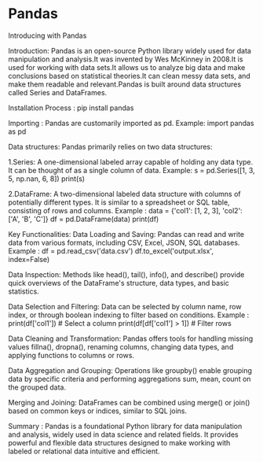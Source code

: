 # Pandas

Introducing with Pandas


Introduction:
Pandas is an open-source Python library widely used for data manipulation and analysis.It was invented by Wes McKinney in 2008.It is used for working with data sets.It allows us to analyze big data and make conclusions based on statistical theories.It can clean messy data sets, and make them readable and relevant.Pandas is built around data structures called Series and DataFrames.

Installation Process :
pip install pandas

Importing :
Pandas are customarily imported as pd. 
Example:
     import pandas as pd

Data structures:
Pandas primarily relies on two data structures:

1.Series: A one-dimensional labeled array capable of holding any data type. It can be thought of as a single column of data.
Example: 
    s = pd.Series([1, 3, 5, np.nan, 6, 8])
    print(s)

2.DataFrame: A two-dimensional labeled data structure with columns of potentially different types. It is similar to a spreadsheet or SQL table, consisting of rows and columns.
Example :
    data = {'col1': [1, 2, 3], 'col2': ['A', 'B', 'C']}
    df = pd.DataFrame(data)
    print(df)

Key Functionalities:
Data Loading and Saving:
Pandas can read and write data from various formats, including CSV, Excel, JSON, SQL databases.
Example :
    df = pd.read_csv('data.csv')
    df.to_excel('output.xlsx', index=False)

Data Inspection: 
Methods like head(), tail(), info(), and describe() provide quick overviews of the DataFrame's structure, data types, and basic statistics.

Data Selection and Filtering: 
Data can be selected by column name, row index, or through boolean indexing to filter based on conditions.
Example :
     print(df['col1'])               # Select a column
    print(df[df['col1'] > 1])     # Filter rows

Data Cleaning and Transformation: 
Pandas offers tools for handling missing values fillna(), dropna(), renaming columns, changing data types, and applying functions to columns or rows.

Data Aggregation and Grouping: 
Operations like groupby() enable grouping data by specific criteria and performing aggregations sum, mean, count on the grouped data.

Merging and Joining: 
DataFrames can be combined using merge() or join() based on common keys or indices, similar to SQL joins.

Summary :
Pandas is a foundational Python library for data manipulation and analysis, widely used in data science and related fields. It provides powerful and flexible data structures designed to make working with labeled or relational data intuitive and efficient.
